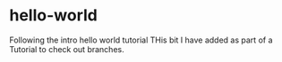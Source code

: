# hello-world
Following the intro hello world tutorial
THis bit I have added as part of a Tutorial to check out branches.
